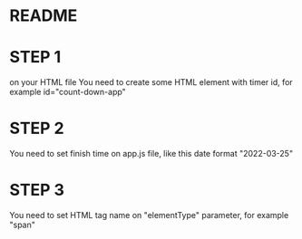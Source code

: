 # README

# STEP 1
on your HTML file You need to create some HTML element with timer id, for example id="count-down-app"

# STEP 2
You need to set finish time on app.js file, like this date format "2022-03-25"

# STEP 3
You need to set HTML tag name on "elementType" parameter, for example "span"